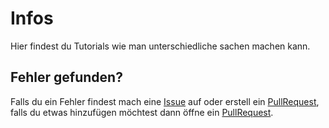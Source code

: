 # Infos

Hier findest du Tutorials wie man unterschiedliche sachen machen kann.

## Fehler gefunden?

Falls du ein Fehler findest mach eine [Issue](https://github.com/Coding-Schule/Erklaerungen-Beispiele/issues) auf oder erstell ein [PullRequest](https://github.com/Coding-Schule/Erklaerungen-Beispiele/pulls), falls du etwas hinzufügen möchtest dann öffne ein [PullRequest](https://github.com/Coding-Schule/Erklaerungen-Beispiele/pulls).

